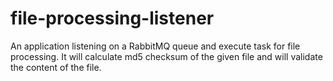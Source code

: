 # file-processing-listener
An application listening on a RabbitMQ queue and execute task for file processing. It will calculate md5 checksum of the given file and will validate the content of the file.